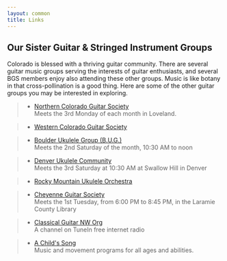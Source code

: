 ```yaml
---
layout: common
title: Links
---
```


## Our Sister Guitar & Stringed Instrument Groups ##

Colorado is blessed with a thriving guitar community. There are several guitar music groups serving the interests of guitar enthusiasts, and several BGS members enjoy also attending these other groups. Music is like botany in that cross-pollination is a good thing. Here are some of the other guitar groups you may be interested in exploring.

> * [Northern Colorado Guitar Society](https://coloradoguitar.com/)  
Meets the 3rd Monday of each month in Loveland.

> * [Western Colorado Guitar Society](https://www.facebook.com/WesternColoradoGuitar/)  

> * [Boulder Ukulele Group (B.U.G.)](https://www.boulderukulelegroup.com/BUG_About_Us.php)  
Meets the 2nd Saturday of the month, 10:30 AM to noon

> * [Denver Ukulele Community](https://den-uke.com/)  
Meets the 3rd Saturday at 10:30 AM at Swallow Hill in Denver

> * [Rocky Mountain Ukulele Orchestra](https://ukuleleorchestra.org/)

> * [Cheyenne Guitar Society](http://cheyenneguitarsociety.com/)  
Meets the 1st Tuesday, from 6:00 PM to 8:45 PM, in the Laramie County Library

> * [Classical Guitar NW Org](https://tunein.com/radio/Classical-Guitar-Northwest-s233642/)  
A channel on TuneIn free internet radio

> * [A Child's Song](https://achildssong.org/)  
Music and movement programs for all ages and abilities.
